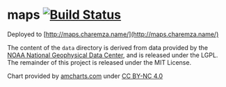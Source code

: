# maps [![Build Status](https://travis-ci.org/michalc/maps.svg?branch=master)](https://travis-ci.org/michalc/maps)

Deployed to [http://maps.charemza.name/](http://maps.charemza.name/)

The content of the `data` directory is derived from data provided by the [NOAA National Geophysical Data Center](http://www.ngdc.noaa.gov/mgg/shorelines/shorelines.html), and is released under the LGPL. The remainder of this project is released under the MIT License.

Chart provided by [amcharts.com](http://www.amcharts.com/) under [CC BY-NC 4.0](http://creativecommons.org/licenses/by-nc/4.0/)
